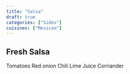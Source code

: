 ```yaml
---
title: "Salsa"
draft: true
categories: ["Sides"]
cuisines: ["Mexican"]
---
```


## Fresh Salsa

Tomatoes
Red onion
Chili
Lime Juice
Corriander